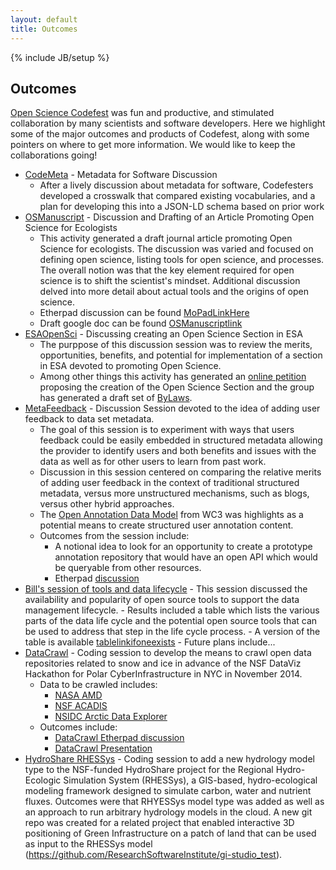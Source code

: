 ```yaml
---
layout: default
title: Outcomes
---
```


{% include JB/setup %}

## Outcomes

[Open Science Codefest](/open-science-codefest) was fun and productive, and stimulated collaboration by many scientists and software developers.   Here we highlight some of the major outcomes and products of Codefest, along with some pointers on where to get more information.  We would like to keep the collaborations going!

- [CodeMeta](MetaData-for-Software-\(Code-as-a-Research-Object\)) - Metadata for Software Discussion
    - After a lively discussion about metadata for software, Codefesters developed a crosswalk that compared existing vocabularies, and a plan for developing this into a JSON-LD schema based on prior work
- [OSManuscript](Open-Science-Manuscript) - Discussion and Drafting of an Article Promoting Open Science for Ecologists
    - This activity generated a draft journal article promoting Open Science for ecologists. The discussion was varied and focused on defining open science, listing tools for open science, and processes. The overall notion was that the key element required for open science is to shift the scientist's mindset. Additional discussion delved into more detail about actual tools and the origins of open science.
    - Etherpad discussion can be found [MoPadLinkHere](https://etherpad.mozilla.org/osmanuscript)
    - Draft google doc can be found [OSManuscriptlink](insertlinktogoogledochere)
- [ESAOpenSci](https://github.com/NCEAS/open-science-codefest/wiki/ESAOpenSci) - Discussing creating an Open Science Section in ESA
    - The purppose of this discussion session was to review the merits, opportunities, benefits, and potential for implementation of a section in ESA devoted to promoting Open Science. 
    - Among other things this activity has generated an [online petition](https://docs.google.com/forms/d/1quEtCE_1lMOnjzhfeaL_xi-yUgndtGfiLKk-EMzuAX4/viewform?usp=send_form) proposing the creation of the Open Science Section and the group has generated a draft set of [ByLaws](https://docs.google.com/document/d/1UBASw6gxmfyJXLxyV5Hb8hlTzm7mTN7f8-K1UwKnCC0/edit?usp=sharing).
- [MetaFeedback](https://github.com/NCEAS/open-science-codefest/wiki/MetaFeedback) - Discussion Session devoted to the idea of adding user feedback to data set metadata.
    - The goal of this session is to experiment with ways that users feedback could be easily embedded in structured metadata allowing the provider to identify users and both benefits and issues with the data as well as for other users to learn from past work. 
    - Discussion in this session centered on comparing the relative merits of adding user feedback in the context of traditional structured metadata, versus more unstructured mechanisms, such as blogs, versus other hybrid approaches.
    - The [Open Annotation Data Model](http://www.openannotation.org/spec/core/) from WC3 was highlights as a potential means to create structured user annotation content.
    - Outcomes from the session include:
        - A notional idea to look for an opportunity to create a prototype annotation repository that would have an open API which would be queryable from other resources.
        - Etherpad [discussion](https://etherpad.mozilla.org/L14a1H3MrC)
- [Bill's session of tools and data lifecycle](needlinkcreatepage) - This session discussed the availability and popularity of open source tools to support the data management lifecycle.
        - Results included a table which lists the various parts of the data life cycle and the potential open source tools that can be used to address that step in the life cycle process.
            - A version of the table is available [tablelinkifoneexists](findtabledoclink)
        - Future plans include...
- [DataCrawl](https://github.com/NCEAS/open-science-codefest/wiki/DataCrawl) - Coding session to develop the means to crawl open data repositories related to snow and ice in advance of the NSF DataViz Hackathon for Polar CyberInfrastructure in NYC in November 2014. 
    - Data to be crawled includes:
        - [NASA AMD](http://gcmd.gsfc.nasa.gov/KeywordSearch/Keywords.do?Portal=amd&KeywordPath=Parameters%7CCRYOSPHERE&MetadataType=0&lbnode=mdlb2)
        - [NSF ACADIS](https://www.aoncadis.org/home.htm)
        - [NSIDC Arctic Data Explorer](http://nsidc.org/acadis/search/)
    - Outcomes include:
        - [DataCrawl Etherpad discussion](https://etherpad.mozilla.org/PolarCyberInfra)
        - [DataCrawl Presentation](https://docs.google.com/presentation/d/1wLF1crJrFQANGxa27e6ZkpjQ50QdtMgvZgMdyS4pmvM/edit?usp=sharing)
- [HydroShare RHESSys](https://github.com/NCEAS/open-science-codefest/issues/47) - Coding session to add a new hydrology model type to the NSF-funded HydroShare project for the Regional Hydro-Ecologic Simulation System (RHESSys), a GIS-based, hydro-ecological modeling framework designed to simulate carbon, water and nutrient fluxes.  Outcomes were that RHYESSys model type was added as well as an approach to run arbitrary hydrology models in the cloud.  A new git repo was created for a related project that enabled interactive 3D positioning of Green Infrastructure on a patch of land that can be used as input to the RHESSys model (https://github.com/ResearchSoftwareInstitute/gi-studio_test).
